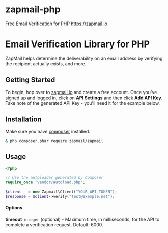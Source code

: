 # zapmail-php
Free Email Verification for PHP https://zapmail.io

# Email Verification Library for PHP
ZapMail helps determine the deliverability on an email address by verifying the recipient actually exists, and more.

## Getting Started
To begin, hop over to [zapmail.io](http://zapmail.io) and create a free account. Once you've signed up and logged in, click on **API Settings** and then click **Add API Key**. Take note of the generated API Key - you'll need it for the example below.

## Installation
Make sure you have [composer](https://getcomposer.org) installed.

```bash
& php composer.phar require zapmail/zapmail
```

## Usage

```php
<?php

// Use the autoloader generated by Composer
require_once 'vendor/autoload.php';

$client   = new Zapmail\Client("YOUR_API_TOKEN");
$response = $client->verify("test@example.net");
```

#### Options

**timeout** `integer` (optional) - Maximum time, in milliseconds, for the API to complete a verification request. Default: 6000.